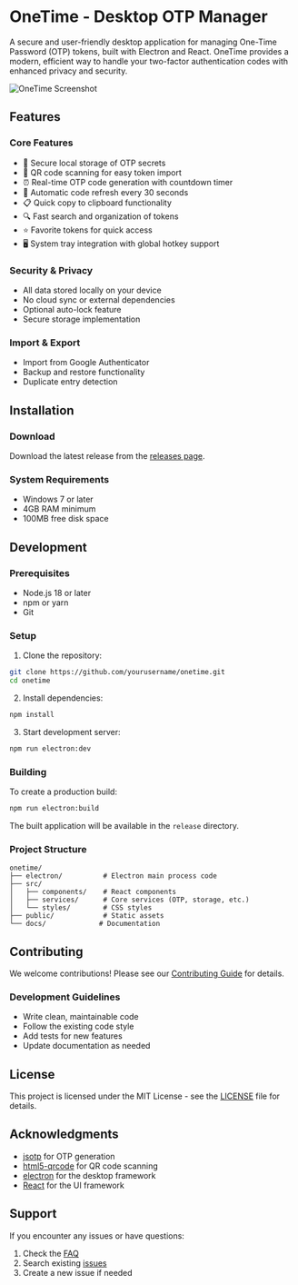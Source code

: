 # OneTime - Desktop OTP Manager

A secure and user-friendly desktop application for managing One-Time Password (OTP) tokens, built with Electron and React. OneTime provides a modern, efficient way to handle your two-factor authentication codes with enhanced privacy and security.

![OneTime Screenshot](docs/screenshot.png)

## Features

### Core Features
- 🔐 Secure local storage of OTP secrets
- 📱 QR code scanning for easy token import
- ⏰ Real-time OTP code generation with countdown timer
- 🔄 Automatic code refresh every 30 seconds
- 📋 Quick copy to clipboard functionality
- 🔍 Fast search and organization of tokens
- ⭐ Favorite tokens for quick access
- 🖥️ System tray integration with global hotkey support

### Security & Privacy
- All data stored locally on your device
- No cloud sync or external dependencies
- Optional auto-lock feature
- Secure storage implementation

### Import & Export
- Import from Google Authenticator
- Backup and restore functionality
- Duplicate entry detection

## Installation

### Download
Download the latest release from the [releases page](https://github.com/winstonzhao/onetime/releases).

### System Requirements
- Windows 7 or later
- 4GB RAM minimum
- 100MB free disk space

## Development

### Prerequisites
- Node.js 18 or later
- npm or yarn
- Git

### Setup
1. Clone the repository:
```bash
git clone https://github.com/yourusername/onetime.git
cd onetime
```

2. Install dependencies:
```bash
npm install
```

3. Start development server:
```bash
npm run electron:dev
```

### Building
To create a production build:
```bash
npm run electron:build
```

The built application will be available in the `release` directory.

### Project Structure
```
onetime/
├── electron/          # Electron main process code
├── src/
│   ├── components/    # React components
│   ├── services/      # Core services (OTP, storage, etc.)
│   └── styles/        # CSS styles
├── public/            # Static assets
└── docs/             # Documentation
```

## Contributing

We welcome contributions! Please see our [Contributing Guide](docs/CONTRIBUTING.md) for details.

### Development Guidelines
- Write clean, maintainable code
- Follow the existing code style
- Add tests for new features
- Update documentation as needed

## License

This project is licensed under the MIT License - see the [LICENSE](LICENSE) file for details.

## Acknowledgments

- [jsotp](https://github.com/jiangts/JS-OTP) for OTP generation
- [html5-qrcode](https://github.com/mebjas/html5-qrcode) for QR code scanning
- [electron](https://www.electronjs.org/) for the desktop framework
- [React](https://reactjs.org/) for the UI framework

## Support

If you encounter any issues or have questions:
1. Check the [FAQ](docs/FAQ.md)
2. Search existing [issues](https://github.com/winstonzhao/onetime/issues)
3. Create a new issue if needed



